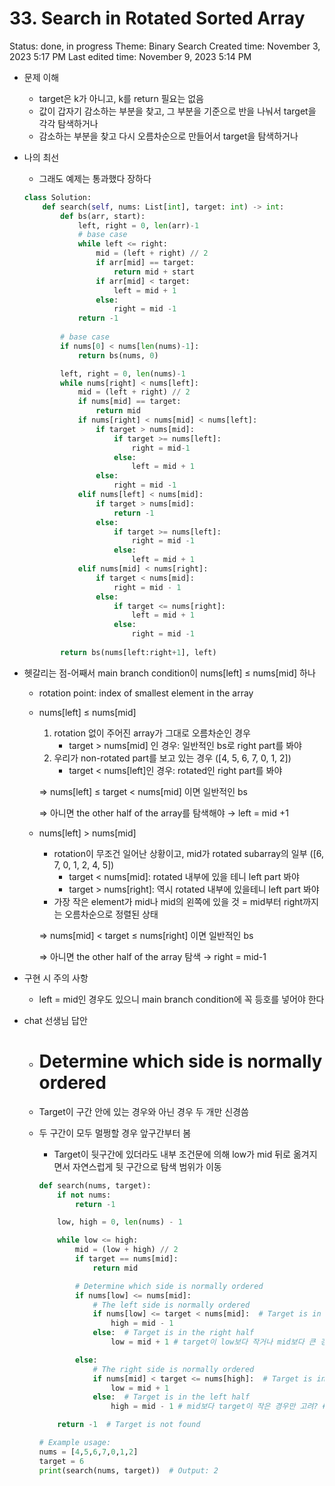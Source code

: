 # 33. Search in Rotated Sorted Array

Status: done, in progress
Theme: Binary Search
Created time: November 3, 2023 5:17 PM
Last edited time: November 9, 2023 5:14 PM

- 문제 이해
    - target은 k가 아니고, k를 return 필요는 없음
    - 값이 갑자기 감소하는 부분을 찾고, 그 부분을 기준으로 반을 나눠서 target을 각각 탐색하거나
    - 감소하는 부분을 찾고 다시 오름차순으로 만들어서 target을 탐색하거나
- 나의 최선
    - 그래도 예제는 통과했다 장하다
    
    ```python
    class Solution:
        def search(self, nums: List[int], target: int) -> int:
            def bs(arr, start):
                left, right = 0, len(arr)-1
                # base case
                while left <= right:
                    mid = (left + right) // 2
                    if arr[mid] == target:
                        return mid + start
                    if arr[mid] < target:
                        left = mid + 1
                    else:
                        right = mid -1
                return -1 
            
            # base case
            if nums[0] < nums[len(nums)-1]:
                return bs(nums, 0)
    
            left, right = 0, len(nums)-1
            while nums[right] < nums[left]:
                mid = (left + right) // 2
                if nums[mid] == target:
                    return mid
                if nums[right] < nums[mid] < nums[left]:
                    if target > nums[mid]:
                        if target >= nums[left]:     
                            right = mid-1
                        else:
                            left = mid + 1 
                    else:
                        right = mid -1 
                elif nums[left] < nums[mid]:
                    if target > nums[mid]:
                        return -1
                    else:
                        if target >= nums[left]:
                            right = mid -1 
                        else:
                            left = mid + 1
                elif nums[mid] < nums[right]:
                    if target < nums[mid]:
                        right = mid - 1
                    else:
                        if target <= nums[right]:
                            left = mid + 1
                        else:
                            right = mid -1  
                    
            return bs(nums[left:right+1], left)
    ```
    
- 헷갈리는 점-어째서 main branch condition이 nums[left] ≤ nums[mid] 하나
    - rotation point: index of smallest element in the array
    - nums[left] ≤ nums[mid]
        1. rotation 없이 주어진 array가 그대로 오름차순인 경우 
            - target > nums[mid] 인 경우: 일반적인 bs로 right part를 봐야
        2. 우리가 non-rotated part를 보고 있는 경우 ([4, 5, 6, 7, 0, 1, 2])
            - target < nums[left]인 경우: rotated인 right part를 봐야
        
        ⇒ nums[left] ≤ target < nums[mid] 이면 일반적인 bs 
        
        ⇒ 아니면 the other half of the array를 탐색해야 → left = mid +1 
        
    - nums[left] > nums[mid]
        - rotation이 무조건 일어난 상황이고, mid가 rotated subarray의 일부 ([6, 7, 0, 1, 2, 4, 5])
            - target < nums[mid]: rotated 내부에 있을 테니 left part 봐야
            - target > nums[right]: 역시 rotated 내부에 있을테니 left part 봐야
        - 가장 작은 element가 mid나 mid의 왼쪽에 있을 것 = mid부터 right까지는 오름차순으로 정렬된 상태
        
        ⇒ nums[mid] < target ≤ nums[right] 이면 일반적인 bs 
        
        ⇒ 아니면 the other half of the array 탐색 → right = mid-1
        
- 구현 시 주의 사항
    - left = mid인 경우도 있으니 main branch condition에 꼭 등호를 넣어야 한다
- chat 선생님 답안
    - # Determine which side is normally ordered
    - Target이 구간 안에 있는 경우와 아닌 경우 두 개만 신경씀
    - 두 구간이 모두 멀쩡할 경우 앞구간부터 봄
        - Target이 뒷구간에 있더라도 내부 조건문에 의해 low가 mid 뒤로 옮겨지면서 자연스럽게 뒷 구간으로 탐색 범위가 이동
        
        ```python
        def search(nums, target):
            if not nums:
                return -1
        
            low, high = 0, len(nums) - 1
        
            while low <= high:
                mid = (low + high) // 2
                if target == nums[mid]:
                    return mid
        
                # Determine which side is normally ordered
                if nums[low] <= nums[mid]:
                    # The left side is normally ordered
                    if nums[low] <= target < nums[mid]:  # Target is in the left half
                        high = mid - 1
                    else:  # Target is in the right half
                        low = mid + 1 # target이 low보다 작거나 mid보다 큰 경우 중 앞에 것은 어차피 해가 없으므로 신경 안쓰는듯
        
                else:
                    # The right side is normally ordered
                    if nums[mid] < target <= nums[high]:  # Target is in the right half
                        low = mid + 1
                    else:  # Target is in the left half
                        high = mid - 1 # mid보다 target이 작은 경우만 고려? # high보다 큰 경우는?  
        
            return -1  # Target is not found
        
        # Example usage:
        nums = [4,5,6,7,0,1,2]
        target = 6
        print(search(nums, target))  # Output: 2
        ```